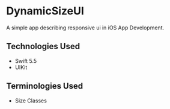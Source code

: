 # DynamicSizeUI
A simple app describing responsive ui in iOS App Development.

## Technologies Used
- Swift 5.5
- UIKit

## Terminologies Used
- Size Classes
